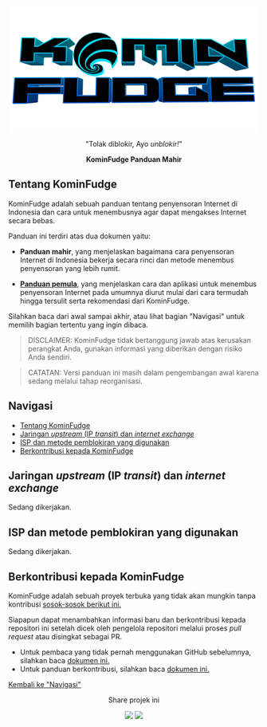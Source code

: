 <div align="center">
 <img src="/assets/kominfudge-500x250.png">
 <p>"Tolak diblokir, Ayo <i>unblokir!</i>"</p>
 <p><b>KominFudge Panduan Mahir</b></p>
</div>

## Tentang KominFudge

KominFudge adalah sebuah panduan tentang penyensoran Internet di Indonesia dan cara untuk menembusnya agar dapat mengakses Internet secara bebas.

Panduan ini terdiri atas dua dokumen yaitu:

- **Panduan mahir**, yang menjelaskan bagaimana cara penyensoran Internet di Indonesia bekerja secara rinci dan metode menembus penyensoran yang lebih rumit.

- [**Panduan pemula**](../README.md), yang menjelaskan cara dan aplikasi untuk menembus penyensoran Internet pada umumnya diurut mulai dari cara termudah hingga tersulit serta rekomendasi dari KominFudge.

Silahkan baca dari awal sampai akhir, atau lihat bagian "Navigasi" untuk memilih bagian tertentu yang ingin dibaca.

>DISCLAIMER: KominFudge tidak bertanggung jawab atas kerusakan perangkat Anda, gunakan informasi yang diberikan dengan risiko Anda sendiri.

>CATATAN: Versi panduan ini masih dalam pengembangan awal karena sedang melalui tahap reorganisasi.

## Navigasi

- [Tentang KominFudge](#tentang-kominfudge)
- [Jaringan *upstream* (IP *transit*) dan *internet exchange*](#jaringan-upstream-ip-transit-dan-internet-exchange)
- [ISP dan metode pemblokiran yang digunakan](ISP-dan-metode-pemblokiran-yang-digunakan)
- [Berkontribusi kepada KominFudge](#berkontribusi-kepada-kominfudge)

## Jaringan *upstream* (IP *transit*) dan *internet exchange*

Sedang dikerjakan.

## ISP dan metode pemblokiran yang digunakan

Sedang dikerjakan.

## Berkontribusi kepada KominFudge

KominFudge adalah sebuah proyek terbuka yang tidak akan mungkin tanpa kontribusi [sosok-sosok berikut ini.](../kredit.md)

Siapapun dapat menambahkan informasi baru dan berkontribusi kepada repositori ini setelah dicek oleh pengelola repositori melalui proses *pull request* atau disingkat sebagai PR.

- Untuk pembaca yang tidak pernah menggunakan GitHub sebelumnya, silahkan baca [dokumen ini.](masih-placeholder-contrib-tutorial)
- Untuk panduan berkontribusi, silahkan baca [dokumen ini.](../CONTRIBUTING.md)

[Kembali ke "Navigasi"](#navigasi)

<p align="center">Share projek ini</p>
<div id="sosial">
 <p align="center">
  <a href="https://twitter.com/intent/tweet?text=https%3A//github.com/MeFinity/KominFudge%20%23BlokirKominfo%20%23BlokirGakPakeMikir"><img src="https://img.shields.io/badge/Twitter-blue?style=flat&logo=twitter&logoColor=white"/></a>
  <a href="https://www.facebook.com/sharer/sharer.php?u=https%3A//github.com/MeFinity/KominFudge"><img src="https://img.shields.io/badge/Facebook-1877F2?style=flat&logo=facebook&logoColor=white"/></a>
 </p>
</div>
